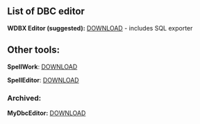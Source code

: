 
## List of DBC editor

**WDBX Editor (suggested):** [DOWNLOAD](https://github.com/WowDevTools/WDBXEditor/releases) - includes SQL exporter

## Other tools:

**SpellWork**: [DOWNLOAD](https://github.com/TrinityCore/SpellWork#nightly-builds--downloads)

**SpellEditor**: [DOWNLOAD](https://github.com/stoneharry/WoW-Spell-Editor)

### Archived:

**MyDbcEditor:** [DOWNLOAD](https://github.com/wowgaming/old-dbc-editors/releases/tag/1.0)
